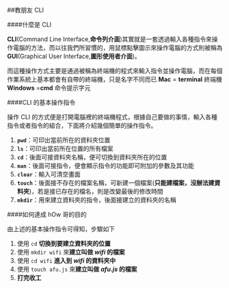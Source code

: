 ##教朋友 CLI

####什麼是 CLI

**CLI**(Command Line Interface,**命令列介面**)其實就是一套透過輸入各種指令來操作電腦的方法，而以往我們所習慣的，用鼠標點擊圖示來操作電腦的方式則被稱為 **GUI**(Graphical User Interface,**圖形使用者介面**)。

而這種操作方式主要是通過被稱為終端機的程式來輸入指令並操作電腦，而在每個作業系統上基本都會有自帶的終端機，只是名字不同而已
**Mac** = **terminal** 終端機
**Windows** =**cmd** 命令提示字元

####CLI 的基本操作指令

操作 CLI 的方式便是打開電腦裡的終端機程式，根據自己要做的事情，輸入各種指令或者指令的組合，下面將介紹幾個簡單的操作指令。

1. **`pwd`**：可印出當前所在的資料夾位置
2. **`ls`**：可印出當前所在位置的所有檔案
3. **`cd`**：後面可接資料夾名稱，便可切換到資料夾所在的位置
4. **`man`**：後面可接指令，便會顯示指令的功能即可附加的參數及其功能
5. **`clear`**：輸入可清空畫面
6. **`touch`**：後面接不存在的檔案名稱，可新建一個檔案(**只能建檔案，沒辦法建資料夾**)，若是接已存在的檔名，則是改變最後的修改時間
7. **`mkdir`**：用來建立資料夾的指令，後面接建立的資料夾的名稱

####如何達成 hOw 哥的目的

由上述的基本操作指令可得知，步驟如下

1. 使用 `cd` **切換到要建立資料夾的位置**
2. 使用 `mkdir wifi` 來**建立叫做 _wifi_ 的檔案**
3. 使用 `cd wifi` **進入到 _wifi_ 的資料夾中**
4. 使用 `touch afu.js` 來**建立叫做 _afu.js_ 的檔案**
5. **打完收工**

